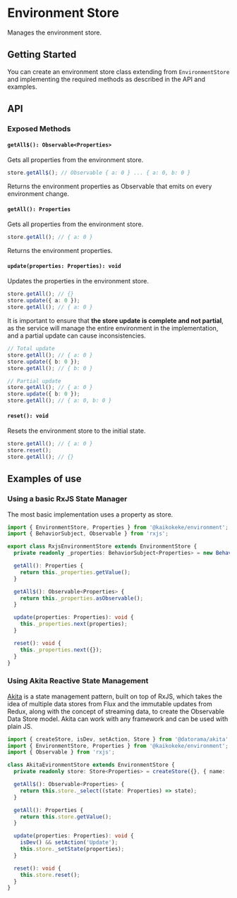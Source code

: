 # Environment Store

Manages the environment store.

## Getting Started

You can create an environment store class extending from `EnvironmentStore` and implementing the required methods as described in the API and examples.

## API

### Exposed Methods

#### `getAll$(): Observable<Properties>`

Gets all properties from the environment store.

```ts
store.getAll$(); // Observable { a: 0 } ... { a: 0, b: 0 }
```

Returns the environment properties as Observable that emits on every environment change.

#### `getAll(): Properties`

Gets all properties from the environment store.

```ts
store.getAll(); // { a: 0 }
```

Returns the environment properties.

#### `update(properties: Properties): void`

Updates the properties in the environment store.

```ts
store.getAll(); // {}
store.update({ a: 0 });
store.getAll(); // { a: 0 }
```

It is important to ensure that **the store update is complete and not partial**, as the service will manage the entire environment in the implementation, and a partial update can cause inconsistencies.

```ts
// Total update
store.getAll(); // { a: 0 }
store.update({ b: 0 });
store.getAll(); // { b: 0 }

// Partial update
store.getAll(); // { a: 0 }
store.update({ b: 0 });
store.getAll(); // { a: 0, b: 0 }
```

#### `reset(): void`

Resets the environment store to the initial state.

```ts
store.getAll(); // { a: 0 }
store.reset();
store.getAll(); // {}
```

## Examples of use

### Using a basic RxJS State Manager

The most basic implementation uses a property as store.

```ts
import { EnvironmentStore, Properties } from '@kaikokeke/environment';
import { BehaviorSubject, Observable } from 'rxjs';

export class RxjsEnvironmentStore extends EnvironmentStore {
  private readonly _properties: BehaviorSubject<Properties> = new BehaviorSubject({});

  getAll(): Properties {
    return this._properties.getValue();
  }

  getAll$(): Observable<Properties> {
    return this._properties.asObservable();
  }

  update(properties: Properties): void {
    this._properties.next(properties);
  }

  reset(): void {
    this._properties.next({});
  }
}
```

### Using Akita Reactive State Management

[Akita](https://datorama.github.io/akita/) is a state management pattern, built on top of RxJS, which takes the idea of multiple data stores from Flux and the immutable updates from Redux, along with the concept of streaming data, to create the Observable Data Store model. Akita can work with any framework and can be used with plain JS.

```ts
import { createStore, isDev, setAction, Store } from '@datorama/akita';
import { EnvironmentStore, Properties } from '@kaikokeke/environment';
import { Observable } from 'rxjs';

class AkitaEvironmentStore extends EnvironmentStore {
  private readonly store: Store<Properties> = createStore({}, { name: 'environment', resettable: true });

  getAll$(): Observable<Properties> {
    return this.store._select((state: Properties) => state);
  }

  getAll(): Properties {
    return this.store.getValue();
  }

  update(properties: Properties): void {
    isDev() && setAction('Update');
    this.store._setState(properties);
  }

  reset(): void {
    this.store.reset();
  }
}
```

